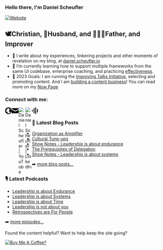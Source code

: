### Hello there, I'm Daniel Scheufler 

[![Website](https://img.shields.io/website?label=daniel.scheufler.io&style=for-the-badge&url=https%3A%2F%2Fdaniel.scheufler.io)][website]

## 🕊️Christian, 👫Husband, and 👨‍👩‍👧Father, and Improver
- 👀 I write about my experiences, tinkering projects and other moments of revelation on my blog, at [daniel.scheufler.io][website]
- 🌱 I’m currently learning how to support multiple frameworks from the same UI codebase, enterprise coaching, and practicing [effectiveness](https://www.amazon.com/Effective-Executive-Definitive-Harperbusiness-Essentials/dp/0060833459).
- 🥅 2023 Goals: I am running the [Improving Talks Initiative][improvingtalks], selecting and promoting content. And I am [building a content business][leanpub]! You can read more on my [Now Page](https://daniel.scheufler.io/now/)

### Connect with me:

[<img align="left" alt="daniel.scheufler.io" width="22px" src="https://raw.githubusercontent.com/iconic/open-iconic/master/svg/globe.svg" />][website]
[<img align="left" alt="daniel@scheufler.io" width="22px" src="https://raw.githubusercontent.com/iconic/open-iconic/master/svg/envelope-closed.svg" />][email]
[<img align="left" alt="Daniel Scheufler | YouTube" width="22px" src="https://cdn.jsdelivr.net/npm/simple-icons@v3/icons/youtube.svg" />][youtube]
[<img align="left" alt="Daniel Scheufler | LinkedIn" width="22px" src="https://cdn.jsdelivr.net/npm/simple-icons@v3/icons/linkedin.svg" />][linkedin]
[<img align="left" alt="A Journeyman's Travels Podcast | Anchor" width="22px" src="https://raw.githubusercontent.com/iconic/open-iconic/master/svg/audio-spectrum.svg" />][podcast]

<br />


### 📕 Latest Blog Posts

<!-- BLOG-POST-LIST:START -->
- [Organization as Amplifier](https://daniel.scheufler.io/2023/05/16/organization-amplifier/)
- [Cultural Tune-ups](https://daniel.scheufler.io/2023/05/09/cultural-tune-ups/)
- [Show Notes - Leadership is about endurance](https://daniel.scheufler.io/2023/05/06/show-notes-leadership-about-endurance/)
- [The Prerequisites of Delegation](https://daniel.scheufler.io/2023/05/02/prereq-delegation/)
- [Show Notes - Leadership is about systems](https://daniel.scheufler.io/2023/04/29/show-notes-leadership-about-systems/)
<!-- BLOG-POST-LIST:END -->

➡️ [more blog posts...](https://daniel.scheufler.io)

### 🎙️ Latest Podcasts
<!-- PODCAST-LIST:START -->
- [Leadership is about Endurance](https://podcasters.spotify.com/pod/show/journeymans-travels/episodes/Leadership-is-about-Endurance-e21mtfb)
- [Leadership is about Systems](https://podcasters.spotify.com/pod/show/journeymans-travels/episodes/Leadership-is-about-Systems-e21mt46)
- [Leadership is about Time](https://podcasters.spotify.com/pod/show/journeymans-travels/episodes/Leadership-is-about-Time-e20mbbg)
- [Leadership is not about you](https://podcasters.spotify.com/pod/show/journeymans-travels/episodes/Leadership-is-not-about-you-e20mbg5)
- [Retrospectives are For People](https://podcasters.spotify.com/pod/show/journeymans-travels/episodes/Retrospectives-are-For-People-e1uebl2)
<!-- PODCAST-LIST:END -->

➡️ [more episodes...](https://anchor.fm/journeymans-travels)


Found the content helpful? Want to help keep the site going?

<a href="https://www.buymeacoffee.com/djscheuf" target="_blank"><img src="https://cdn.buymeacoffee.com/buttons/v2/arial-green.png" alt="Buy Me A Coffee?" style="height: 60px !important;width: 217px !important;" ></a>

[website]: https://daniel.scheufler.io
[youtube]: https://www.youtube.com/channel/UCudsO4RmJDekSneHkTkyAAw
[linkedin]: https://www.linkedin.com/in/danielscheufler/
[email]: mailto:daniel@scheufler.io
[podcast]: https://anchor.fm/journeymans-travels
[improvingtalks]: https://www.youtube.com/playlist?list=PLqXBkW2Bgxfgw_ye7p9grNCIw3HN_euWL
[leanpub]:https://leanpub.com/u/danielscheufler

<!---
djscheuf/djscheuf is a ✨ special ✨ repository because its `README.md` (this file) appears on your GitHub profile.
You can click the Preview link to take a look at your changes.
--->
